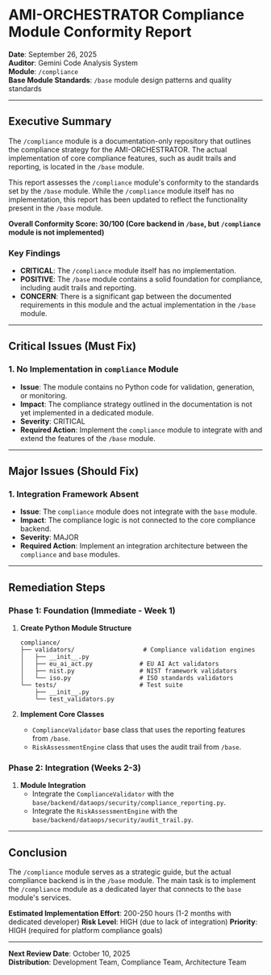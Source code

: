 # AMI-ORCHESTRATOR Compliance Module Conformity Report

**Date**: September 26, 2025  
**Auditor**: Gemini Code Analysis System  
**Module**: `/compliance`  
**Base Module Standards**: `/base` module design patterns and quality standards  

---

## Executive Summary

The `/compliance` module is a documentation-only repository that outlines the compliance strategy for the AMI-ORCHESTRATOR. The actual implementation of core compliance features, such as audit trails and reporting, is located in the `/base` module.

This report assesses the `/compliance` module's conformity to the standards set by the `/base` module. While the `/compliance` module itself has no implementation, this report has been updated to reflect the functionality present in the `/base` module.

**Overall Conformity Score: 30/100 (Core backend in `/base`, but `/compliance` module is not implemented)**

### Key Findings
- **CRITICAL**: The `/compliance` module itself has no implementation.
- **POSITIVE**: The `/base` module contains a solid foundation for compliance, including audit trails and reporting.
- **CONCERN**: There is a significant gap between the documented requirements in this module and the actual implementation in the `/base` module.

---

## Critical Issues (Must Fix)

### 1. **No Implementation in `compliance` Module** 
- **Issue**: The module contains no Python code for validation, generation, or monitoring.
- **Impact**: The compliance strategy outlined in the documentation is not yet implemented in a dedicated module.
- **Severity**: CRITICAL
- **Required Action**: Implement the `compliance` module to integrate with and extend the features of the `/base` module.

---

## Major Issues (Should Fix)

### 1. **Integration Framework Absent**
- **Issue**: The `compliance` module does not integrate with the `base` module.
- **Impact**: The compliance logic is not connected to the core compliance backend.
- **Severity**: MAJOR
- **Required Action**: Implement an integration architecture between the `compliance` and `base` modules.

---

## Remediation Steps

### Phase 1: Foundation (Immediate - Week 1)
1. **Create Python Module Structure**
   ```
   compliance/
   ├── validators/                   # Compliance validation engines
   │   ├── __init__.py
   │   ├── eu_ai_act.py             # EU AI Act validators
   │   ├── nist.py                  # NIST framework validators
   │   └── iso.py                   # ISO standards validators
   └── tests/                       # Test suite
       ├── __init__.py
       └── test_validators.py
   ```

2. **Implement Core Classes**
   - `ComplianceValidator` base class that uses the reporting features from `/base`.
   - `RiskAssessmentEngine` class that uses the audit trail from `/base`.

### Phase 2: Integration (Weeks 2-3)
1. **Module Integration**
   - Integrate the `ComplianceValidator` with the `base/backend/dataops/security/compliance_reporting.py`.
   - Integrate the `RiskAssessmentEngine` with the `base/backend/dataops/security/audit_trail.py`.

---

## Conclusion

The `/compliance` module serves as a strategic guide, but the actual compliance backend is in the `/base` module. The main task is to implement the `/compliance` module as a dedicated layer that connects to the `base` module's services.

**Estimated Implementation Effort**: 200-250 hours (1-2 months with dedicated developer)
**Risk Level**: HIGH (due to lack of integration)
**Priority**: HIGH (required for platform compliance goals)

---

**Next Review Date**: October 10, 2025  
**Distribution**: Development Team, Compliance Team, Architecture Team